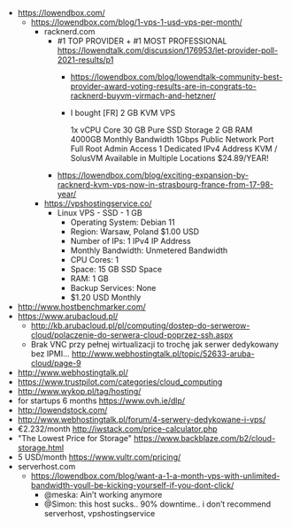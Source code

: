- https://lowendbox.com/
  - https://lowendbox.com/blog/1-vps-1-usd-vps-per-month/
    - racknerd.com
      - #1 TOP PROVIDER + #1 MOST PROFESSIONAL https://lowendtalk.com/discussion/176953/let-provider-poll-2021-results/p1
        - https://lowendbox.com/blog/lowendtalk-community-best-provider-award-voting-results-are-in-congrats-to-racknerd-buyvm-virmach-and-hetzner/
        - I bought
          [FR] 2 GB KVM VPS
          
          1x vCPU Core
          30 GB Pure SSD Storage
          2 GB RAM
          4000GB Monthly Bandwidth
          1Gbps Public Network Port
          Full Root Admin Access
          1 Dedicated IPv4 Address
          KVM / SolusVM
          Available in Multiple Locations
          $24.89/YEAR!
      - https://lowendbox.com/blog/exciting-expansion-by-racknerd-kvm-vps-now-in-strasbourg-france-from-17-98-year/
    - https://vpshostingservice.co/
      - Linux VPS - SSD - 1 GB
        - Operating System: Debian 11
        - Region: Warsaw, Poland $1.00 USD
        - Number of IPs: 1 IPv4 IP Address
        - Monthly Bandwidth: Unmetered Bandwidth
        - CPU Cores: 1
        - Space: 15 GB SSD Space
        - RAM: 1 GB
        - Backup Services: None
        - $1.20 USD Monthly
- http://www.hostbenchmarker.com/
- https://www.arubacloud.pl/
  - http://kb.arubacloud.pl/pl/computing/dostep-do-serwerow-cloud/polaczenie-do-serwera-cloud-poprzez-ssh.aspx
  - Brak VNC przy pełnej wirtualizacji to trochę jak serwer dedykowany bez IPMI... http://www.webhostingtalk.pl/topic/52633-aruba-cloud/page-9
- http://www.webhostingtalk.pl/
- https://www.trustpilot.com/categories/cloud_computing
- http://www.wykop.pl/tag/hosting/
- for startups 6 months https://www.ovh.ie/dlp/
- http://lowendstock.com/
- http://www.webhostingtalk.pl/forum/4-serwery-dedykowane-i-vps/
- €2.232/month http://iwstack.com/price-calculator.php
- "The Lowest Price for Storage" https://www.backblaze.com/b2/cloud-storage.html
- 5 USD/month https://www.vultr.com/pricing/
- serverhost.com
  - https://lowendbox.com/blog/want-a-1-a-month-vps-with-unlimited-bandwidth-youll-be-kicking-yourself-if-you-dont-click/
    - @meska: Ain’t working anymore
    - @Simon: this host sucks.. 90% downtime.. i don’t recommend serverhost, vpshostingservice
